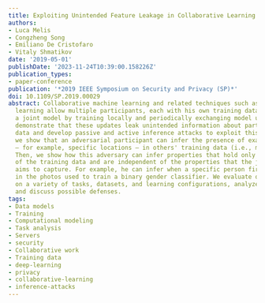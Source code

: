 ```yaml
---
title: Exploiting Unintended Feature Leakage in Collaborative Learning
authors:
- Luca Melis
- Congzheng Song
- Emiliano De Cristofaro
- Vitaly Shmatikov
date: '2019-05-01'
publishDate: '2023-11-24T10:39:00.158226Z'
publication_types:
- paper-conference
publication: '*2019 IEEE Symposium on Security and Privacy (SP)*'
doi: 10.1109/SP.2019.00029
abstract: Collaborative machine learning and related techniques such as federated
  learning allow multiple participants, each with his own training dataset, to build
  a joint model by training locally and periodically exchanging model updates. We
  demonstrate that these updates leak unintended information about participants' training
  data and develop passive and active inference attacks to exploit this leakage. First,
  we show that an adversarial participant can infer the presence of exact data points
  – for example, specific locations – in others' training data (i.e., membership inference).
  Then, we show how this adversary can infer properties that hold only for a subset
  of the training data and are independent of the properties that the joint model
  aims to capture. For example, he can infer when a specific person first appears
  in the photos used to train a binary gender classifier. We evaluate our attacks
  on a variety of tasks, datasets, and learning configurations, analyze their limitations,
  and discuss possible defenses.
tags:
- Data models
- Training
- Computational modeling
- Task analysis
- Servers
- security
- Collaborative work
- Training data
- deep-learning
- privacy
- collaborative-learning
- inference-attacks
---
```

